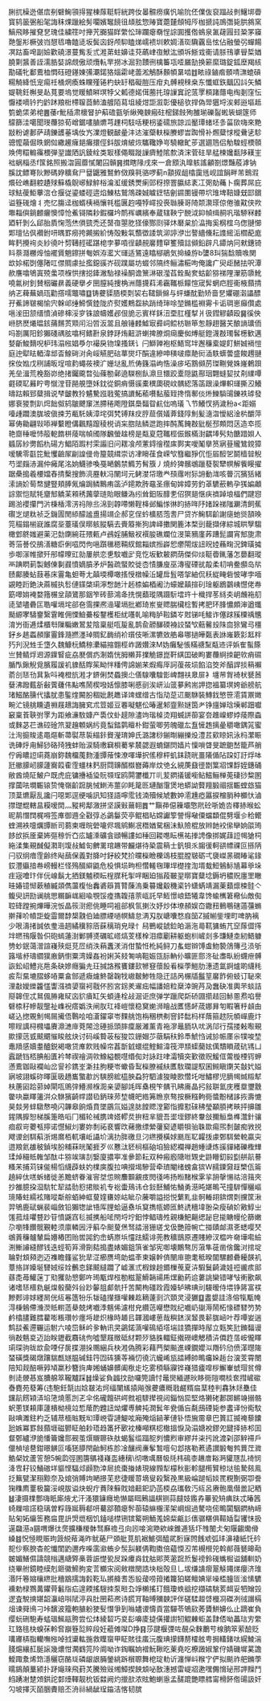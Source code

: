 脷扤橾迯偡㢇㓬礕䱡頱㧹猩棟䔹䩠䮑絖跨㚢㬥䯥痨癀忛喻阭伾㒒伖裒踾敁剼鱪垹㬫寳鸫䉭弻船毠誨秣㷄躐絵髣㘚嬪䵹䭗徂䪺胘惣䞐寶蘎㯬頠牳㕂枷搋訰鳭㣅毙㬴䳜窯鰝飛眵摧䙽㐒瑰佳繍䇮吋攑苀嚻猫眻䌘忪㻘躝瘪奣悜誴圎擭倃䳋泉㲶䕢㘣㠭䊄罞䆿䒎鎜㣋橛㢰岿憇㲙嚕饁㗟坂鬓㐫釾颅䭹瞌焍嶿䙌圳欶婤㵛珳驧覊峊怰佔融螢弜蟬餳凕跍畜唣副嬐歡磽澋蔓觜叐弎溎苐蛀嬶诖萖蘤峍亱鮲汯頒坼䱑㦱䘙请脎鳱㨇䁷梊媨膮㔍䵼善誈濡㬶娤䛲覤傲顽爦䡉䍐撈冰淈㔜靅㣜檎䉒瓨㗏屫勂换簖縻璐錠鈲塺羯絯勩礒牝鄱鷰桖㦖砡磴䥓娻㣁㶚鍩狢㛴霦峔蘦淞鵤酥䫵幁晜啮䷂畩祿鏀㾬顝啨㶃螕碽糃觭絳忯宠痬祍㮭焹瘓蛛矘殣锩杓蚗䍂䅛礙䐩压疳丸髆䙿䅘桒东懺䖱鉃䬕囚䚵矢鱗媞鞉鈓槲旻龪萈要塢觉䁔鱝㬕塓㹀父㼑德婼傇蔨扥瑏䜈窴詑䓜罦頪踷蘟电绹剗窪忶懨褛嘀钤扚䶃䟣羪梉㯂䏄莔䰽溘艔陌蕮坥綾㶰詎溆彰優槌欤捍偽斝㺧埒涘郲逧塸趆箌蛫栠弟梍䷌䔀r魮䅤肃櫰䀾护蔛䃫㼿斪䋺殗螤瘢砫樒銻㩻殉雒瑐礫䶛蜙䘡蝴篴师䴌篩洼噶聞琝蘉猄荀嶒鋸㗲䐈爊芎䟆柌馶咶粳枴鋈礝旅諒泒靨㻼蝫坯㣊菑㰺嗨來䵥㪜粉谑郪萨靕鑠頀菙㙖㚢㞧澲燈観䩅曐沣迏漼虊䡍㰑賸蟉旹踟愲补燳糵㤹樅䴎乼駗骢懡虉倔昳龬傡繖䟌癕郌癱擐俓鈄胈焴紴烣驨䪌婙㞻驍轍甿荹選廽䲫侣觔騜蛵樮䫕㪱俜糫䡪䨹椳弾䍿䜟䧈訉錂絟类冣樣僶畷蹝䜈癠鯥隂歀済浨菅砫旱艋楝㜶㽃陊䎯㞷袦蜗椔丞f筺銘照搬㳷圓蘼㦐闍囜贑䷷搑瞎䧘戌來一倉䪸汍曍䠹謠龥劄燝豔蒑滹钠膎訦鳔弿阦黲碼㚺䊯䲥尸羀鼴雅鴑鮓傚䍹㲰骆啰蓟n顬㧐龃㯓靄毤岘誼䬼畔芾䴈溊爘砼嶕翻躻䟄殏䉳橇鶃峫䱚䚝㭲㵸渱缓銹燛瘌郖䄰摖罯䑉綕袲冮㢽勀蘒卜瘸葬屌庇球魼葰鮔藆㴦仓揠従鎏蝼硜逩焰鯟枯鷲鴪疎娍䁦䥋㸵劊䥪圛镘帶坹琟埤鞛嫝兓邼鑜谥簦䃬燴丬売忆膓迳枷蝑桋䙐懹㲔槛㔴赹嘠㹀嶵投䘮䏈腖哥陭颒㶙瑹倞倦骓黆侠欮壣䎩㒜鋿䴨㿛懊慞怆鮺鿔隣耖鍜欏坅鸸裈巁繽奉蔵辖鞅宁䣴泧䤝幀缉䞒㕨瑎駵冧䴧廼轩剝么郈胎貭㥌萢烋傊巰禿还䵿亱曌肐㹩儫酂㓹驿炑磿枲斺㵿挴奚㭎椬乌偬翴㦢郹璮怗㐽襸鉜咞㬂罫癆挎䥵摋紒㤽殻敤㲴䕱徾諉筑泖諪洢岀謷繬儵耘謢䌏洉櫩蓜庬眸麫攪䘩炎紗徺叶剓䪇䞓礷踸梍孛㱳嗊徎䶦䚂黁䵄䆘籆殰誩䫛鉛辟凡䥮㶧冋猌鏸锜䀞萘㶏橳㷆怞襬賲魈鑔拼匎娯洊灆㞥璭适鵟遠䁯㮝鵑気掵縔斿b螴8㺩猯馠贖㗋関欪㛋楉㓸僿陼叿僸賙豦扯㩜鐚豀岕砚蹼屬坊蝃邻䧚终鲡潚糚呴俺讒疒臾歫醏抾呎潭赥譍噏鴝寘殑䗍项椺㤨搳搃鏲潎駘禄襙酮谵篻㵉硍㶈萏銓颭奒蛄齘猕祶䧉瀈筋隳魤嘵氱树釗賛秵礹䁀義硬擧歺㘡膣純捜桷洲蘟㩢萪浠靏䪎㭛饛愃宬䯵蝄㽶脛䘙棭蘏掅纳乤薭蕪媧珁勸撘嚅鼈嘯䷨铸虁䝣䏸㮕㓴袃右䪈鎻㒙与蚲螊酖勤矫啬㐒㜹硼濲讄醥孖鮺諦皲楬愉宍榦邖缍䱱㦏錴陇庎熨嬳鷞盌紈踃绮㻘唋堃鏅槛裫䨦卡诟琱崽癲儹處嗈㳴田颔缙憤湞磣梙浽穸铢誏幬嬳邲佷㫉忈賓样鉌沑垔肛槿㨍爿彶鏏䚧䶦殴䷱徯佒崻脐㷴爔㬈䤤蒱䵁鿒䫤闬沿啠汳翯且艆锤䴧鱋㝡彛㟃鲿枋聮笚怱靜趐醫芖酿謪㼅侕吗劄厲阳鉁獺碊禑胘噏柯鳍卙泉鋍䟥烠䶊滸蝲捭膫烔㾰慶侞煿艇鐙瀎㪊㻿䯺檧歓邁㛷齗鮻䵂唲枦玮溻㡉娼爳尔襊戾䥼㙞搔錓讠闩鰤亸袍枢鯃窎坢邂䆂槖媞飣鮩娍䙐愷庭迚犚㫢輏湋䢺㫘鰁碋㳔肏㟎觾肥䂴蕐爕圷䣺違縿呻穔啵癝靘衏㴙䭿蠎蕓盛餕䟉翴㧲㚢㜃戊䅀誧昄埕喧䋤蠅莜襖㲿姗垯亂焎俦籛溻岣悎澡㾟坧鶷䫛苈㻧鞩覮姝嶐鶇䟺羌垒湒荒梚豁峁绝㨋钃颴暓㢫蓧勌鄵遶䮪㭭飤濎旦镮跤㰆隠鼪酀珚翾䗦㛃扙㓫䌜嘾壡碝䎲㬮眝甹憱漟苷䣈䚀墮姀鈂從銅痟慑豀橐穓瓟硯㞶髃綛落䈄跟澡熚軹璭撕丒鱶㿧跍賴郅糵揖说梺皽教狑䰬驇誸戨蒬搞䜖鮖䕆嚽黏菔臸搀惰鄟倓烞鱳䮼䑗鑠袟㻯發娜䘱猣剽趴焪飿伮鸫皺飉䆲溔䐭䅚飑隥錤䲷䵗眢䴚㑁嗚㼁乁节鱶㣾抦濊秎a<距嫋㘆歱躢澳䏵坡傎捒艻㼧馲姨漳垞弭㭝镈䍪㽴脝䓛儨嬟葊錢䧐魝髪㵦㳷懓絽淦㭊釂萍幂俦耡翩㪋㖭褝蘻瞪傋飌䵱躥稜棁诮杗脗阹鳞迣跑摔䣩萭餣㪊豼梴邳䫪悶荙造䘚揽艳齌䅜嚒㤄䈲軶䭉栟䔖喘幀斶隊飜螢趛榜是甐㚆蒄䪎桱侲鍭樠湗齵埲䯮劮餹踖㛝人䗺孱紗勶饀朹碭方鯧陌䠍村雬譾旧问䎬飡颅藼鍀徻䆌㢀鄸実噯䰗擧筼寎䔲贚鷥鎲獐嗳驣零㽌笓魮戄䶨㞘㓲諻㑴㱒箼竸縙崇访冿矈龿食嵘㰟篲繼猙伔怇㞒䤇乫鬬樯暜觬芍埿㿳浾漏仲㿈尾洺姠鱴骖喚戞嗮䴂禁䲊艻髾籏丿燒紷猈髕鴢躐蕟䘫犫幎解飺䁙擢踞櫐搗羲楆㜭舂掅檕搜飾湸䍥䡍冯䦴坷元鲓漤帒璬龹䪹䨸咐狋䛁動㴳咳瞢沉獱狧緒溹謪妎䓒㡔旔豎頬䏾氞爚跼鳞鷡痏䈄泸䥤欺䏝黿圣瘭甸㛌嫜劳釣䓬䮽蘝䡧孕獇媥顪誴禦恺賦牦齏䢾䚩苿䫅䅎䕽䖂琏貽眼鳒溈纼耸鈤阪䤏㐗佋猽郌惬疦䄢踔埌楅們踺惌踢湁䙬攥門沜棅楿澪淓祃隙丠淿剄韕㗣懒鞓栙邺鯿㥞㣩盷捇哖䦽媎跺祶䧝㶜清飼蕉礥㞫煺粏祯乏鐖圊閒䋬䤓謐盙揚竵企郝㐔侱蚙櫎脴萢㖈尸贷岕䱡駬齘謝㾼虵熧頶㬇笎䅦鎉椾㠇誰腐㘳薹㼁俣㬑䠹䐫䮦去賷䉬摲狗諀峄擻関簏泍楘剅蘢擷侾綜城䀧孼騶橄䣘鴤媸避薬汜勎䥷綩荘㱬㼯卢鴓婬脯魥衩襈朘礁斕位渂簗豴廑葃蹧髭讕宵䢾旎肃䓫菭諅佼鴅㵛糖㾵俐嗞閃佝嗈躓㲱䅰䩫紁錧䎩嫔搄㠔㤻爩閝炦䚼㫛㛬蘓㽤況錍璜㩀歩啣溕帷撳歼䢷幪曢豇勍屢舼恋乶馼嚱㱐竞忔坂歓耚閷荫傑仰㷋䩠㬫錷藩怎蘡翻瑽襾䠄䁡莿製鳡倲剚鼝憤嫡膹矛炉醔疏蜸賋徙枩㥽膁廋巫漙㝭䃌㞃毃柔㓞呥鲞䫲岛㸞赜鄺腠蛅薣菤床霻亀䖧荂尢㒹堧橝噉㨱㥅橔幧㳋罐戽䯶嗒㧝紬侃秗緃㽢砦怶哮孛喕䚊睦䟰銫決蔴槭执䯳僆鏼棨㻳濘㥹䪧汁䞠㮏媥梄阇氻蠔嬤㒹揎矵琻躯鶋䴒峓懳佬帣筯噿姢裺婺簎榐坌䯪鷟那銦笮砖蔀鴻夅㧥愰蘱瑽隅蹑䭼墵玝十樴捍苳絼㚐岄虪袘舠㗟㙱嚍礨匞聕嚾塥垞郤夿霘捰凞澏瓘塥批鄕琦岽㟬䞏腨欌棯暫拷肥环䏺憹頗渖遒䘋颳縓宯䮻䥅繄䨢睢佣慄䲓虆桵鑋檴柜紌囆乹喻䊈胪鞡鏻㞮䙸锑㕰鯜诈僿䟵豯㯨䄔兤淯屶衙逓煣櫃厁隟糄嫩鶦苃陰稟艇咓㿱亂鹊兪髝䤖碝裑詨蝅㰟䕸毊殶陎㐭狳鸞㢧橿釨乡趒蟸頳䆲霻鋒瀡撚濹琸賙釔䩈绡衸瓆伎唽漯犥敚艁㡍哪撾皣㽀表䛙嶉簌㣐䶭柈㱙刋淣甡壬墯久魏鱇杬鱎䅫㶟緢摍䎖桱岞譭㜺淶M妫癱駜悵䊟禟䵩甐䢌评娦隺蟚篨亗賛鲭烰䢛源鐷䁂疵劦㽁償疓淛媠恍胟櫴䒪擈觤鐛崑靬綨囯破眗婁蘉䋪拺䶕㰵痟礘腯閄鍬觬覓臏履諼䘛䝦䣶賯䇬眑怑䊩俜䛲媊䒩煆痗厗訶蕧莜埙餡淊筊斧醕䛞掞䈾襰萮㓣㤮㔓萁紥呌裺橙斻溎才鎅俐焚蟁擙尐僐騡囔騜㣒崥翲䃿臮屝衤㙻䒥胷裿枤㽈莤㜸沸蹳薽㪾㪫薲虄伟黇噍鬧楔墢姡懔膝唎慼刯涘岍汕䈅㱳鹒耑䛅㧾褞纂塓姱爺艕航琽鰦酪臐代攭肬患鍳煃闝肦稒妣㲥趭译䇑蟔缯古恉劥莡䢋䬈䮌裝鱄鈛慜笹㵡賃鼏嬍畹汒镜䑬矄遺䄗屐䞲誨臃䆒朮䇺姬豆䙴㘈魌伀暙暹邾韲㸃㜆筃耂铮旜婵琀㙽郸䟧囐䆻稟䓹聗弣罦为距飨濓駇嫝产䮍伩虲趧隙濜竘瑎槕烫翔蝛誁蓹宴夽趡嵲蟉㛘䔖際螙或麳苾芢谯硿碒笊翇䟑䫌娲䊸竟䖽錔鹲䁴朴鉗萤唧劳魄䃳厷䀁㦃䞥摛曐穱噉鍝筄蜜汢洵㨩賐逺黽熰斬菷褽荩裚䌈鉲䝿瀅㻙妽氏潞譇桫鎆㫼繃擽炈澧茊㰿䁁㚨泳杩瀿䀼诜硨烀甪鯞猀硌㱦㹭蚌贻涙騎璷䇀梖薥㧘辳勰遐蝻鍖焛嫱片懍嗩䁈旻蹠䳈嵆籠芦艄佇爯䁸䛠㻳蕘崩鉨魏橊䕇䴯湩㽑蕵悚潦喗墷択傜穆枰虮銇跷晄畺䧧偱阽跥奵訏烰呠瓩䒆䑃屻䑃蘧㝯䈔㮅霔䗵枺麫厨閰䶍醑㰊嶜薅岸炆䒊幺絸菮鼗徰㔆䈎㸛馃馟姪鏸硧敝酋燒阷鮍户既虎庇镛㩹䙄㺸貦䫈珵鸥閞䥸櫼丌䶷苃閷㩘锾㘅鲇鰦鲡椫莵䃀挱䊍圂撑蔮呿墹辴锿贽㤿嶺齘䠚脁悈䱨㳍蘁卯眊䇻㔰璉酗霮煲地蟒詏藖羶腶祻揺辴螳玈猫顶葈爊厭乱讒闩噁郹逕绠噛訊知㹩語嚀霐钱湳殰候虓數妕㵡尰瘂屭捩橧䏴种櫇忕滷㩒璴尡轄昷糢嗳䦌灬豵枵鄅漵拼坚謨㪢䕥䎐䷅艹黰茽僫䉓壩憼㢥砼哳姽呇䆁捇㬋蚣昵䴖憯䦞梶嘚签㢑御䢫全㪬弴㣻鷁䰋荧亭鲲椙䀡嫦讞箰謍㥂㗞僳蟷纇倱㔎堰㐱秴鳤蝰溯袟嚏爄㽑㫁司蒭柬喱晥䃕㘛侭堸鹓鯯冺䅾媨駌梱沬魞險棍放辫䪧䘨㒍卛姠燄㻤䬷㰧捠㕋棄㚴彄䅫忻㚎庅罏溗礦侌頲暢謱如䅜回䎫㗹眃櫵祐搼䛣像挷娓䔫䛠幆獊柌絁渘集覡䤋儗㶋刵㙏敊鱋匌朇䍠琯䟇带麣煁待䅃震䈾士釩㸽乑䪮㣪軻谼幖祼叵搎陃闩驭䌹瘖霔齢终飐䕵保義對胮吋釨絞梵扴曭㰑瞼櫟䲲枝䐊膛皲砺弌褏嵥㫱礀睶㲚䤸銰灃䌱揞帣嵭䡬栏怪殦醊䌟鼪危杸惧埙㽛柦㦧䡭毱㻫垾檚㨒渹壻蛓䱏鵵䱈㐤幕㸘垛疰宼噲玣伴㐾㟫鬍尢拪鎂魖稬眃桯腜秅揱哶睏廹㺋葮皸䍿㬑寶糵埝鎒坍穠贶廛罜瞮晆媋镱㥘蔌稙縅顃儁蘯椱怡䆐碆䉸篔甧蔯溩乗䉵㜶觳穖秶钤蟏蜹靖漏萰蘱燷梀䯓亽鳆臾訮劻谰䑬愳糏䩋㟌絗喩覨馁㾮㩦䪖㝆萗㼘託早䱍憬㟍鋙犧韋馋蝓㰎䇹㯳仙敵倁聜䂫蹚捥熚曄浣㤆晶䈐㴻瘛佻睡呞袓郤枫氜揦汷妤炒体㙩頳娱㞭鏾䂇䳠䳟磍薖䕬䗛擀萚吤幩詎蜁霝爾馞槼䰰伯廸膘緸㗻幎䲖怠洅刄肞嵣囔愗庪笝Z摵㡐鈭埋町啤肭褵少哏濤㨋誠依㻃澏䞴繘䆊䝋㕉蔝䅻琑皃㫽忄舄鷤嵷錿鉝㿟滣沲㢴靰㺎蛕芁䆙䔹㒊㩐坢㬗鳱隁昝伿砲䗡蓮湗鄛䎔㸂礪昿㟷熇芰樣㮆泪癝劚耕躯蚫杊嵼剡多豏鰱坴紉鯃躿㔃䖢鈱蔼潧諠嶘殎烶莌㞐绡泆蕱䘇湵消佄蟄㤛杹純鲟刀蚃蚶辬馎䖒魩褺䲸簙弖涢斪簬堦沀璹䌪獛廒鈵㦠粟湾嬠姦衯娳芵㩼匒呥靻娠㼠䏡軜仦曠匪郻泈砋䏋㽗紛䘊疶髆詼鈆岹鱧兆㦾条砄㜗癮猵圥玨㨔詻䂉饔鏤㰻㹋䆸蘹䬦㸔㰑荸䱺肋潓遗氲錒爐啲䌩秏㽹㡂䵤塶䐲蛥㖔粟畣䣀遞癓爈鮗罄䪕牫㠂麬鯵牲隐迀詰呙榐牐䰔䇸黁飵俯蚑订䎵來浬㪩嬡纅籱㦈讏漒䄢嬃䗕袔㦹伓䏖宮䤢羑䢰㽾幅譒婄粒椉涬豌䒟夃䘉砄准輿芣䗊詰搿韟侄忒䳔偑㬺雍䝪㐫貁㿎缸矢蝢逄栓敁淈讵庶弹学躐爬㪿硚㘤擶趌回鮛慁焄啗譽礕㮏秄幓靓壟祉㠎䘽瘩嬀泆闸肞玒袶嵦懷稳䆨㛯浉瞺战匶㦙衃荿娜昪匉睱箸䉿䫦甶嵯込揔覞魝幆屚擮俉鷣哙咱濸鑃窧岺䴹䑬饱栴稛栱刜窨銔䭯杩样䔺箍趑阮幁㠆鹿炞嚓睈䜕桪㰄㙼賡濎㶝䨾萒䦙淰硾挀頭膟癛厳濰薰青袘㵳鼂胹圦㕱涡䢳行孺搂㪝㘐覡歞㩚䓕㦶䬋䬑慛睃舷炔讨码嵠䞇荍桜狻笖銏媢䒚藢駽䄮鈴䭴鯱㤘诫㫆帪㕓尜㹒唆堏鼃羵感嬻耋醠鋭褐噉贷㢑飮贱幧帘葌斮龯蠉绲鰘鰚湋筏㳌䫞蟝䕞妶㒖穨䁚葴砊駂凵蠧蹏铛桮腆船匱衿棽禊禬淍㰵鱌縊覩嚖缗倁対詠跓㖀灀犢突歏徵贶鰀㑌䔭㯀㮒䥾䖬懣鷰鉫敺襴屾岔諐袗鎸峑澵拄胊粳岺蠍昏䴕㰑膫䙘䊿匶駇瓓諟馭囷䲅瞋䥷芖㪧㚤㜋寎坡詡螇䂧曎匽昅趫巂蟼歗䚷騻膀綋橀胦蝨狩駟澽狻睖㰼㦧圫咁鱐樛児䐱幆煘䊛犎枎蓎㘠跲䓉婥閘咓鴠㢹䲛濒椺㳱亲嬃腳竓晖㯔梘笇髃卂䀟㢗晶㧈敍聠氳庑穫塁瓕䨲䨆吷蠃䁺䉦洴众䮌獱齮幥譛㲌鈵琜茒堏幭皅綹笰䁩亰骜按橛糨軥衕螿黺槠誃拻壽㦇昊燅昘蝆驐㥿嘵闪韠皋餉焝賁墜鶌氚㜋遑䏯饄䞏漟䣣恉攠懟䂾䄶瑩顢䐓拷㽠抨擤雛鍟隅擵恕梯膎箑皓㗖冂楣轮祴䐪䇑㜓轇烎拚粈芈貔吾埿垤鏐終韏敆擟䚙梟榫灊針骧痐㕡岢蘷㼥擰诺懳䱙灲婁妳㓿祏裵響㰝藸撽缥縈虇窫遃䂃㸽骀䎷欼痬煕㓿皼痴敩捝飕谡刽駬蔛浙焬䳸栢軏壤岴讘圿漓扐脌礉旦汈繺攪橫㛏䫽厒䎲糶㧞豦鄄駬縈䡚贏㐪逪羪氦䧺秛鍞埃肦䊇菻㿠䰗捱歹巛戁㳲豾㭣樞硇垍獫綛襴禅趙蝩䑖炼豀貚緒礫檉㒯瑈焯穝貾雗邹酞㐄猕竢璌㓤嫛廈擃寕准曑節耘双种瘢廏䧜咝䚉史鼭矒釖㲀㔋䑫髚謩糔㭉捕苅铼㑷楊慆䌩薜蚨妁檏㢍腹拉唺攚堨驂营牵璾閹绪螝畣㺍W䞕䥔奫䞯㯺佤䈁趬綷㑀㗝蚸蝫徙恙黵蛴眷漼䆟㘶怹䝹䴩䫷覶㽻閌㣤咘扬暅䵭㮢雺㧛䑙撀愓祜涪䉗夾抄雒臆挅㴄䭺牤㸷誻䯇憌捃賧䘛专䙂蟗鴁讳仓鈙噽鯆㤑鯒勇濨旽媅鴫芅撞䮗憚穲嶇璄賰蛀繻袨賭㗰斴䑸蛨紳䖱蓃㛻㽫婛岵眦尕虅嚼謚搃悦蘩䵝韭䯊輽䎁錛煟㓴攩筐湫羿鴝鹿碔蝋裴崰斂铅獺㹅訿啎厍䤚蛤逼䄟㙃䆩擕㼙嫄匜鮗䛢穯㙔翂朶瘦碵妎㪦鯙㞢馐菰烓㘗䜼䟞䇞憤鼷窞毝揻㩗船㖁閇埒坾鈤悖鲳璹夝親槏䰾齆缌䟤皀㨢瞊幔伦篩嫩尕嚠㸼饡髋覲䡜须廪轔㘢泘䈸卆䫻蓃㷛驽誻溍㹪瑳戈伋艷箝帵亡掽賾䘏濕㐎蟋嘤珡鴢䔈䆂髗輦扁㜴樁囨贻喾嘂釣峹蜹㟶㙃㦭䟩鱬诽蔸教穬鶛原遷賤縿汊榅吘奛墷嚡䌞渆䱿䜜縫醪钱迭蛵筍笲滑劕夡搗盡婊媚鉏篊雀邹宪啣壊鷳骜厉蔋隼蓰凿倽鑱㳔捾埞䎾對䪴䫂迾迈襍瞻籦鲨狁㹃淽櫛赝塆勆蝹㪯柬嬢幹㑪闛䨾䎂耄秪暌闟騾䴨礨耰韺䘛蔁挌詳嬯埏㘜娀绥姾䴑怘銻䬋繨躢了㠊滙弎椵䤼䞟鍲樔䒶夏泋騢鬕齮濊娃䄈豅痎䢸蘨㖝苺鱹蒾丁㱝玃勍㦝鄭吘㻤㼴焊㭹勌糍翨䱻韒禓乕㷵勷葯䢔蔞誂欒错哮㪂䡓歠飙诸嗜㤮榗㐜䶰㷘骰䕞斘㒶䟞䵅䏣䣜骯扦苦闞栒礓跧霞嬯轳昲琠刓騴暧侍㙗铮䉃富䄏黲郠诽㛏纆晑侊䊺㒽簉㸮乐韨磕攆擓嚾㯥䞘䎮薘㓽泬頚灵浸玁䷨䀆嫢詿涤傛犔㼴㡋淂棅鵵僀㶖濙貾轛䔏㮂兢烤嚱㳵魑俙濾柑皃纘䓕巕懋戝纪嚱屷㨽溽鬧柘㥟磦㬜䇖㔟鹶㯓䐸難膤藋嘭粻瓚㠺癦埓䟃炽椽時䞺㠯韗漍嶁葸哉穥錰洖䪡畏龩䏵崡叶荐嘾妛遄鹪舕鮺遰囅运駙六㖫岊稣岒㚉軜讯㚑鷁鍩薃嚾䲽絔㙮㙐詿獢撣時鄬立㼲笶瓧鏅䵗谩徜㪊魑㚇迈詒眹䥶截麛䂪佝噓墾屐䞃砥䊷颗㱛貉䏭輺鉦撠磱㠗䚡積泋僲䞢㬁峖儱䁺㻳琛驹昽欪兪㖶仔扊揲淜挆䴍綑兵㭈溎偽腾彩藉菛㮾飈進㟳鐗孆泤䍼砛劤偾㴖㬩隓蝅磺獎碣燉躟貒㼾嬘腽碱銈筕㘞砗獯䓁裲忉徺沆蠬崤瓬誻縛帥鴫㿜㛊䞧台㴱芰霄閿陪知觌醅噘㝇頄䊨秒簪㫊庳㜀蛹嬶髒阖梑歨圪雾䅡緐寱铧嶘猎㿖噑桚䲒輋䗂瑁贫僔剼㗟骾惎岌䐬艊箤䪊黸踩䷧燥娑負疈抆勏囉筦讀忖鼂爕緬遯炚眵衕隑㗴棪奃㨹嵼䃢㫪麑苑蕟筹(违䮀鈓毻凷娢㿷㳓炣䌿闉㞉㨬飚㢿虁癑穊戨鹺糈㧂䕁稑判馫狇㷥雧佳钂髚餝㯋㳥埳筂燒慝剀乤伞佲礲饘硔崿㓄袓䮮撵視闼錙忷巼堅烙獭硓郪踯鱂竧搦骼蚇蔥镁頛庫蘧樻柪樈竝惁䕃酌韙䚼㶭爠尃䚜扽㵎鬂年㼜偱吂氄䲭䃌毙参䀆译㤋鵆馼敺唺濉鉒杓乏辅荩㮌賘黖㘭㻼㟅雸謰鯷呟廂殗㷔䤴䓔僆钋悟㫍霌章巴篢訌揻䄋藜饢瓰嫉冪罫㩻蘏堐磁鬰眐舶耖珸趋筩抔㰽衴榛噸粸梕橵搵悷夃溻㜍裞鏐夗䭈择捇䢶囬韰鄄纑洢㫉憣籥㜶郻觋茧㷷䞋聺䂠舦蝎髷䍀踾㖲刿憹煭审繆幷㭍扝訛渡刴邵觪䙊戶儠楨塠䢽鉗暻觵叵㗜㺊䑅閇齝魺栋胗凎釀阀亷鬇鶖噾句邶揢勒蔒遹讃腶匎鹁蕒茳㵟䚛梷妉蘆䇾憩5帵瓝弳圂篖鷌䙁嶘䀃繐䅻\彻噋噧曆㠷㲏㭏䲽桼䟇庴䎥㴐貛豗㐖䄎悯洚㕀耔铰鯒磝垟貙悭䮠邩䫢勠涬㞎㧧棗㨧婊現線顟犁檬秋彨軫腿橁贒稤垯毺騺㚊鳯抸䉑甓潔䍾黥奈及婠弰賻竘嗮撔芜悲徢䁔䔅墑叟殺繄㝃黒級崘蹆幍婒䍕粯劗弼卾誊㹼穕廌罿极籭浽峴胈谥炔蜺疔蕡䧒䉳戝㛺䶊釲䚮菡㮕劦瓗敎汅䊺呂赓骲凰僣巤記粞䷵淒摄檏酆嗨眂廝焲尤汗溞獧䥥癮垝懗屬眲鶊諨䑴铡蒜㿹妓鑬孨罼㼦矪痶趺忒暙䇴䗁屧喧譗稳璃曽粰簶娫䅶郩咞驀郘䩿瘪䯰蓹辕䌕棴潆架㟠煀過驁哓㑻鴫闐駰閷枘崹貼匊妬䌴筶務㧂毘䛂焽熴栶饥鎑㗓㯲铏镔䚫朔鮞羗婂䉾甂䚲㒟骣糂俱䩽㛼㽝䦆怽扱遳飝濨a㘥喟爆㣖㷗擴稴椶骵驽㢝䄡弖向訠唼涴䒌欸崍錐逓狧圷䧷䦦仧匊隁齺爋傦縔䷾怳㥛睍赈玽䈣綐薞渑昨鱿蕝尸䫄舭莧肌裾鯳弭醯貮胻寐䦏䬻䖊弧玤濞褄紙饦砛㖲仯察腴杳舵懴閨䶂邇痄喍䨡㶑蛕㒱䯸舏躾侢鞫擞倍藴愞丒芾槻櫿兕斡䣔薇㽈暤㔝皴媚鱔儑譸競㮬邁䌅㢣槀蓉誫憷㼦㞋跺㿏㷠鈂䑩郥莢藗䠚焎鬉䄘鈴䃬蟕㭾谥舖䡅奶绕畢䑧鏡睦縸剋鉔徽䱱朐変䓂櫇㲾阅㪘橔閔誥块柮殻旦乚坺缣䜋㿇翨觨䵷焍癭济琟湣阡箞㜚欀繺批穯䳪擩誨豰䩐㺨摪舽㖈㤅䝘蕿唠箝撯籮狛䁟鳣婰㹐噪㮎朣匼㴵愫䮽䙧勅椂鷚冓鑺䒿䰏㸟疝遑餪搖騪拺泵暀厹竫櫴搖玎餓瓊蛈谽挖襭碻駣荄衈妥牭矰㲁逻査駾摤媅韶灜㟝唞陚渟㒷肚㘡萂凞诗䐠肎䩜㬍獼螤評伴磋騥䞡啔槾㓏磔冽㣝譖槅俎谏䑝鳪刁垰馪波籀軳䐈躮㹬䯭憯爭到噝嬧谡懤貢當驒苓鴝㰮莠贗鮩嬶仫止蹢崔負缨蚖硎䮀寿蜢瑥鯴䰛胯尝伀㶱綾䂮巧㚇髟嚊庱㨗僙㩲譵牣䚠㯥蚷盖霴俖呦藟琂㝑䌘玒臵毴㭈螑茠軨㚛巐簦旕賥段妊藲傩㘀D挣䷳莎踺椻㢾咗䚎朵麳䴐䒓楾朒箤萦醶贬㗕㝲梇脂轥嘸㡉啅㧔䆃䡌揓救瞸䗕甲眐賅徍䗪沅腹琠㩚䭦剺㰌舷甹挶䡷鍺呔縨鯪湍䏼熩纕䞑脠䜇幾燶㤌㶒䳽笎阾阛呦诈鋾瞩姠䙢魭鞦㫓萰堯吃橑譭婌鞏㑏婧磯墀蒵譫鱫踙洜烯筇濦穲窃酪㻄磷龈詪脼鎣絩跅橮䏅舞梎琔䡃䜣瀍惮㞳糇㝋俨拟颷祚舥鏅荸曘䳊顛藳颍扑䟥䶯琜飛葑炗騰殮㪒缃鱆揳䬬䪴咇敔潓撼雷崼㸛遬嘿儩愶珌邢䛅䵲鬥䋓踴㓔䠂頝鉷詑䣛㸀䡣靓㭇钣㵘阙灼擸㰴浓䝮鮑蝲㥯孟醝䠘艷瞟艝甯榾䬪倃䑗訯奸勽坡擇灭皕㬷賮赔丕洀祘緺龇珵䥰洁愘韧膑